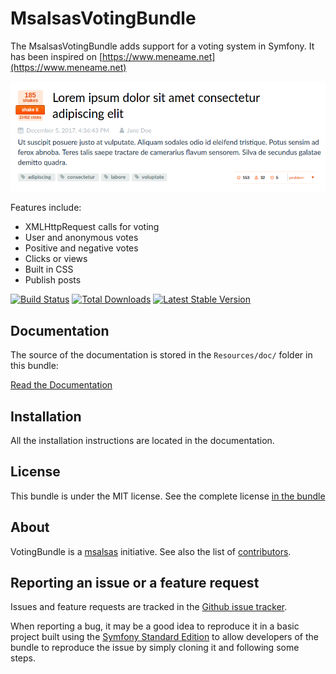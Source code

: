 MsalsasVotingBundle
===================

The MsalsasVotingBundle adds support for a voting system in Symfony.
It has been inspired on [https://www.meneame.net](https://www.meneame.net)

![Alt text](Resources/doc/screenshot-1.png?raw=true "Screenshot")

Features include:

- XMLHttpRequest calls for voting 
- User and anonymous votes
- Positive and negative votes
- Clicks or views
- Built in CSS
- Publish posts

[![Build Status](https://travis-ci.org/Msalsas/MsalsasVotingBundle.svg?branch=master)](https://travis-ci.org/Msalsas/MsalsasVotingBundle) [![Total Downloads](https://poser.pugx.org/msalsas/voting-bundle/downloads.svg)](https://packagist.org/packages/msalsas/voting-bundle) [![Latest Stable Version](https://poser.pugx.org/msalsas/voting-bundle/v/stable.svg)](https://packagist.org/packages/msalsas/voting-bundle)

Documentation
-------------

The source of the documentation is stored in the `Resources/doc/` folder
in this bundle:

[Read the Documentation](Resources/doc/index.rst)

Installation
------------

All the installation instructions are located in the documentation.

License
-------

This bundle is under the MIT license. See the complete license [in the bundle](LICENSE)

About
-----

VotingBundle is a [msalsas](https://github.com/msalsas) initiative.
See also the list of [contributors](https://github.com/msalsas/MsalsasVotingBundle/contributors).

Reporting an issue or a feature request
---------------------------------------

Issues and feature requests are tracked in the [Github issue tracker](https://github.com/msalsas/MsalsasVotingBundle/issues).

When reporting a bug, it may be a good idea to reproduce it in a basic project
built using the [Symfony Standard Edition](https://github.com/symfony/symfony-standard)
to allow developers of the bundle to reproduce the issue by simply cloning it
and following some steps.